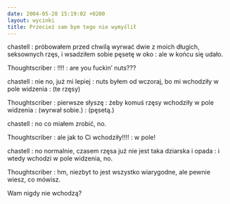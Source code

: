 ```yaml
---
date: 2004-05-28 15:19:02 +0200
layout: wycinki
title: Przecież sam bym tego nie wymyślił
---
```


chastell
: próbowałem przed chwilą wyrwać dwie z moich długich, seksownych rzęs, i wsadziłem sobie pęsetę w oko
: ale w końcu się udało.

Thoughtscriber
: !!!!
: are you fuckin’ nuts???

chastell
: nie no, już mi lepiej
: nuts byłem od wczoraj, bo mi wchodziły w pole widzenia
: (te rzęsy)

Thoughtscriber
: pierwsze słyszę
: żeby komuś rzęsy wchodziły w pole widzenia
: (wyrwał sobie.)
: (pęsetą.)

chastell
: no co miałem zrobić, no.

Thoughtscriber
: ale jak to Ci wchodziły!!!!
: w pole!

chastell
: no normalnie, czasem rzęsa już nie jest taka dziarska i opada
: i wtedy wchodzi w pole widzenia, no.

Thoughtscriber
: hm, niezbyt to jest wszystko wiarygodne, ale pewnie wiesz, co mówisz.

Wam nigdy nie wchodzą?
